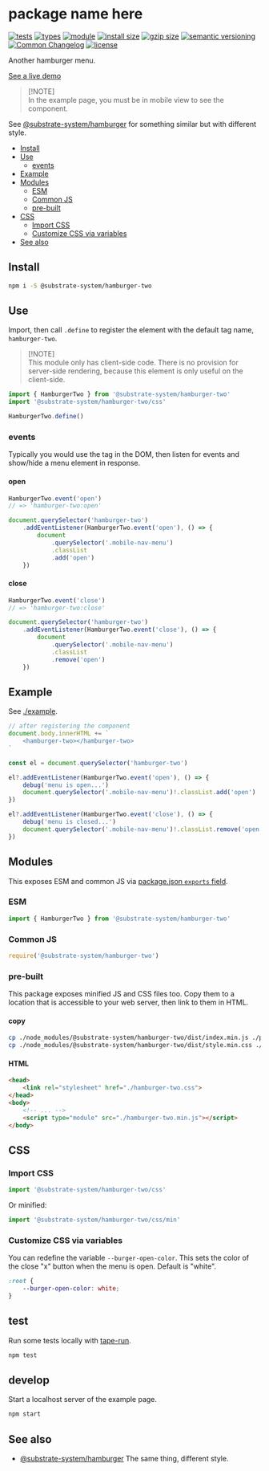 # package name here
[![tests](https://img.shields.io/github/actions/workflow/status/substrate-system/hamburger-two/nodejs.yml?style=flat-square)](https://github.com/substrate-system/hamburger-two/actions/workflows/nodejs.yml)
[![types](https://img.shields.io/npm/types/@substrate-system/hamburger-two?style=flat-square)](README.md)
[![module](https://img.shields.io/badge/module-ESM%2FCJS-blue?style=flat-square)](README.md)
[![install size](https://flat.badgen.net/packagephobia/install/@bicycle-codes/keys?cache-control=no-cache)](https://packagephobia.com/result?p=@bicycle-codes/keys)
[![gzip size](https://img.shields.io/bundlephobia/minzip/@substrate-system/hamburger-two?style=flat-square)](https://bundlephobia.com/package/@substrate-system/hamburger-two)
[![semantic versioning](https://img.shields.io/badge/semver-2.0.0-blue?logo=semver&style=flat-square)](https://semver.org/)
[![Common Changelog](https://nichoth.github.io/badge/common-changelog.svg)](./CHANGELOG.md)
[![license](https://img.shields.io/badge/license-Big_Time-blue?style=flat-square)](LICENSE)

Another hamburger menu.

[See a live demo](https://substrate-system.github.io/hamburger-two/)

>
> [!NOTE]  
> In the example page, you must be in mobile view to see the component.
>

See [@substrate-system/hamburger](https://github.com/substrate-system/hamburger/)
for something similar but with different style.

<!-- toc -->

- [Install](#install)
- [Use](#use)
  * [events](#events)
- [Example](#example)
- [Modules](#modules)
  * [ESM](#esm)
  * [Common JS](#common-js)
  * [pre-built](#pre-built)
- [CSS](#css)
  * [Import CSS](#import-css)
  * [Customize CSS via variables](#customize-css-via-variables)
- [See also](#see-also)

<!-- tocstop -->

## Install

```sh
npm i -S @substrate-system/hamburger-two
```

## Use
Import, then call `.define` to register the element with the default tag name,
`hamburger-two`.

>
> [!NOTE]  
> This module only has client-side code. There is no provision for server-side
> rendering, because this element is only useful on the client-side.
>

```js
import { HamburgerTwo } from '@substrate-system/hamburger-two'
import '@substrate-system/hamburger-two/css'

HamburgerTwo.define()
```

### events
Typically you would use the tag in the DOM, then listen for events and show/hide
a menu element in response.

#### open

```js
HamburgerTwo.event('open')
// => 'hamburger-two:open'
```

```js
document.querySelector('hamburger-two')
    .addEventListener(HamburgerTwo.event('open'), () => {
        document
            .querySelector('.mobile-nav-menu')
            .classList
            .add('open')
    })
```

#### close

```js
HamburgerTwo.event('close')
// => 'hamburger-two:close'
```

```js
document.querySelector('hamburger-two')
    .addEventListener(HamburgerTwo.event('close'), () => {
        document
            .querySelector('.mobile-nav-menu')
            .classList
            .remove('open')
    })
```


## Example

See [./example](./example/index.ts).

```js
// after registering the component
document.body.innerHTML += `
    <hamburger-two></hamburger-two>
`

const el = document.querySelector('hamburger-two')

el?.addEventListener(HamburgerTwo.event('open'), () => {
    debug('menu is open...')
    document.querySelector('.mobile-nav-menu')!.classList.add('open')
})

el?.addEventListener(HamburgerTwo.event('close'), () => {
    debug('menu is closed...')
    document.querySelector('.mobile-nav-menu')!.classList.remove('open')
})
```

## Modules

This exposes ESM and common JS via
[package.json `exports` field](https://nodejs.org/api/packages.html#exports).

### ESM
```js
import { HamburgerTwo } from '@substrate-system/hamburger-two'
```

### Common JS
```js
require('@substrate-system/hamburger-two')
```

### pre-built

This package exposes minified JS and CSS files too. Copy them to a location that
is accessible to your web server, then link to them in HTML.

#### copy
```sh
cp ./node_modules/@substrate-system/hamburger-two/dist/index.min.js ./public/hamburger-two.min.js
cp ./node_modules/@substrate-system/hamburger-two/dist/style.min.css ./public/hamburger-two.css
```

#### HTML
```html
<head>
    <link rel="stylesheet" href="./hamburger-two.css">
</head>
<body>
    <!-- ... -->
    <script type="module" src="./hamburger-two.min.js"></script>
</body>
```

## CSS

### Import CSS

```js
import '@substrate-system/hamburger-two/css'
```

Or minified:
```js
import '@substrate-system/hamburger-two/css/min'
```

### Customize CSS via variables

You can redefine the variable `--burger-open-color`. This sets the color of
the close "x" button when the menu is open. Default is "white".

```css
:root {
    --burger-open-color: white;
}
```

## test

Run some tests locally with [tape-run](https://github.com/tape-testing/tape-run).

```sh
npm test
```

## develop

Start a localhost server of the example page.

```sh
npm start
```

## See also

* [@substrate-system/hamburger](https://github.com/substrate-system/hamburger/)
  The same thing, different style.
